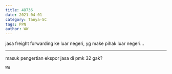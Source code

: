 ```yaml
---
title: 48736
date: 2021-04-01
category: Tanya-SC
tags: PPN
author: WW
---
```


jasa freight forwarding ke luar negeri, yg make pihak luar negeri...

---

masuk pengertian ekspor jasa di pmk 32 gak?

`WW`
